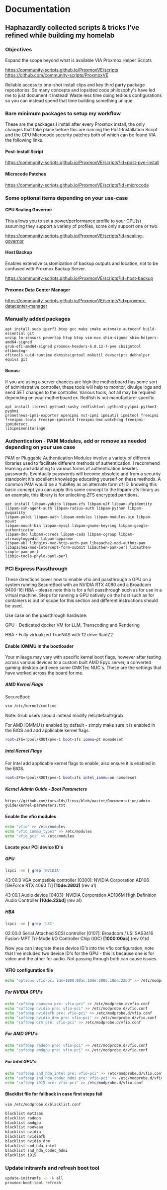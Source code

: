 # Documentation

## Haphazardly collected scripts & tricks I've refined while building my homelab

### Objectives

Expand the scope beyond what is available VIA Proxmox Helper Scripts

<https://community-scripts.github.io/ProxmoxVE/scripts>
<https://github.com/community-scripts/ProxmoxVE>

<p>Reliable access to one-shot install clips and key third party package
repositories. So many concepts and lopsided code philosophy's have led
me to just document it instead! Waste less time doing tedious configurations
so you can instead spend that time building something unique.</p>

### Bare minimum packages to setup my workflow

<p>These are the packages I install after every Proxmox install, the only changes
that take place before this are running the Post-Installation Script and the CPU
Microcode security patches both of which can be found VIA the following links.</P>

#### Post-Install Script

<https://community-scripts.github.io/ProxmoxVE/scripts?id=post-pve-install>

#### Microcode Patches

<https://community-scripts.github.io/ProxmoxVE/scripts?id=microcode>

### Some optional items depending on your use-case

#### CPU Scaling Governor

<p>This allows you to set a power/performance profile to your CPU(s) assuming
they support a variety of profiles, some only support one or two.</p>

<https://community-scripts.github.io/ProxmoxVE/scripts?id=scaling-governor>

#### Host Backup

<p>Enables extensive customization of backup outputs and location, not to
be confused with Proxmox Backup Server.</p>

<https://community-scripts.github.io/ProxmoxVE/scripts?id=host-backup>

#### Proxmox Data Center Manager

<https://community-scripts.github.io/ProxmoxVE/scripts?id=proxmox-datacenter-manager>

### Manually added packages

```text
apt install sudo iperf3 btop gcc make cmake automake autoconf build-essential git
unzip lm-sensors powertop htop btop vim-nox shim-signed shim-helpers-amd64-signed
grub-efi-amd64-signed proxmox-headers-6.8.12-7-pve sbsigntool efibootmgr
efitools uuid-runtime dkmssbsigntool mokutil devscripts debhelper equivs git
```

<b><h4>Bonus:</h4></b> If you are using a server chances are high the motherboard
has some sort of administrative controller, these tools will help to monitor, divulge
logs and send SET changes to the controller. Various tools, not all may be required
depending on your motherboard ex. Redfish is not manufacturer specific.

```text
apt install ilorest python3-sushy redfishtool python3-pyipmi python3-pyghmi
prometheus-ipmi-exporter openipmi nut-ipmi ipmiutil ipmitool freeipmi
freeipmi-tools freeipm-ipmiseld freeipmi-bmc-watchdog freeipmi-ipmidetect
libipmimonitoring6
```

### Authentication - PAM Modules, add or remove as needed depending on your use case

<p>PAM or Pluggable Authentication Modules involve a variety of different
libraries used to facilitate different methods of authentication. I recommend
learning and adapting to various forms of authentication besides passwords.
Eventually passwords will become obsolete and from a security standpoint it's
excellent knowledge educating yourself on these methods. A common PAM would be
a YubiKey as an alternate form of ID, knowing this basic concept you can apply this
same concept to the libpam-zfs library as an example, this library is for
unlocking ZFS encrypted partitions.</p>

```text
apt install libpam-yubico libpam-zfs libpam-u2f libpam-ufpidentity 
libpam-ssh-agent-auth libpam-radius-auth libpam-python libpam-pwquality 
libpam-poldi libpam-oath libpam-modules libpam-modules-bin libpam-mount 
libpam-mount-bin libpam-mysql libpam-gnome-keyring libpam-google-authenticator 
libpam-doc libpam-ccreds libpam-cads libpam-cgroup libpam-alreadyloggedin libpam-apparmor
libpam-abl libnginx-mod-http-auth-pam libapache2-mod-authnz-pam
libapache2-mod-intercept-form-submit libauthen-pam-perl libauthen-simple-pam-perl
libbio-tools-phylo-paml-perl
```

### PCI Express Passthrough

<p>These directions cover how to enable vfio and passthrough a GPU
on a system running SecureBoot with an NVIDIA RTX 4080 and a Broadcom
9400-16i HBA - please note this is for a full passthrough such as
for use in a virtual machine. Steps for running a GPU natively on
the host such as for containers is out of scope for this section
and different instructions should be used.</p>

Use case on the passthrough hardware:

GPU - Dedicated docker VM for LLM, Transcoding and Rendering

HBA - Fully virtualized TrueNAS with 12 drive RaidZ2

#### Enable IOMMU in the bootloader

<p>Your mileage may vary with specific kernel boot flags, however
after testing across various devices to a custom built AMD Epyc server,
a converted gaming desktop and even some GMKTec NUC's. These are
the settings that have worked across the board for me.</p>

##### AMD Kernel Flags

SecureBoot:

```bash
vim /etc/kernel/cmdline
```

Note: Grub users should instead modify /etc/default/grub

For AMD IOMMU is enabled by default - simply make sure it is
enabled in the BIOS and add applicable kernel flags.

```bash
root=ZFS=rpool/ROOT/pve-1 boot=zfs iommu=pt nomodeset
```

##### Intel Kernel Flags

For Intel add applicable kernel flags to enable, also ensure
it is enabled in the BIOS.

```bash
root=ZFS=rpool/ROOT/pve-1 boot=zfs intel_iommu=on nomodeset
```

##### Kernel Admin Guide -  Boot Parameters

```text
https://github.com/torvalds/linux/blob/master/Documentation/admin-guide/kernel-parameters.txt
```

#### Enable the vfio modules

```bash
echo "vfio" >> /etc/modules
echo "vfio_iommu_type1" >> /etc/modules
echo "vfio_pci" >> /etc/modules
```

#### Locate your PCI device ID's

##### GPU

```bash
lspci -nn | grep 'NVIDIA'
```

43:00.0 VGA compatible controller [0300]: NVIDIA Corporation AD106
[GeForce RTX 4060 Ti] <b>[10de:2803]</b> (rev a1)

43:00.1 Audio device [0403]: NVIDIA Corporation AD106M High Definition
Audio Controller <b>[10de:22bd]</b> (rev a1)

##### HBA

```bash
lspci -nn | grep 'LSI'
```

02:00.0 Serial Attached SCSI controller [0107]: Broadcom / LSI SAS3416
Fusion-MPT Tri-Mode I/O Controller Chip (IOC) <b>[1000:00ac]</b> (rev 01)d

Now you can integrate these device ID's into the vfio configuration, note
that I've included two device ID's for the GPU - this is because one is for
video and the other for audio. Not passing through both can cause issues.

#### VFIO configuration file

```bash
echo "options vfio-pci ids=1000:00ac,10de:2803,10de:22bd" >> /etc/modprobe.d/vfio.conf
```

##### For NVIDIA GPU's

```bash
echo "softdep nouveau pre: vfio-pci" >> /etc/modprobe.d/vfio.conf
echo "softdep nvidia pre: vfio-pci" >> /etc/modprobe.d/vfio.conf
echo "softdep nvidiafb pre: vfio-pci" >> /etc/modprobe.d/vfio.conf
echo "softdep nvidia_drm pre: vfio-pci" >> /etc/modprobe.d/vfio.conf
echo "softdep drm pre: vfio-pci" >> /etc/modprobe.d/vfio.conf
```

##### For AMD GPU's

```bash
echo "softdep radeon pre: vfio-pci" >> /etc/modprobe.d/vfio.conf
echo "softdep amdgpu pre: vfio-pci" >> /etc/modprobe.d/vfio.conf
```

##### For Intel GPU's

```bash
echo "softdep snd_hda_intel pre: vfio-pci" >> /etc/modprobe.d/vfio.conf
echo "softdep snd_hda_codec_hdmi pre: vfio-pci" >> /etc/modprobe.d/vfio.conf
echo "softdep i915 pre: vfio-pci" >> /etc/modprobe.d/vfio.conf
```

#### Blacklist file for fallback in case first steps fail

```bash
vim /etc/modprobe.d/blacklist.conf
```

```bash
blacklist mpt3sas
blacklist radeon
blacklist amdgpu
blacklist nouveau
blacklist nvidia
blacklist nvidiafb
blacklist nvidia_drm
blacklist snd_hda_intel
blacklist snd_hda_codec_hdmi
blacklist i915
```

### Update initramfs and refresh boot tool

```bash
update-initramfs -u -k all
proxmox-boot-tool refresh
```
